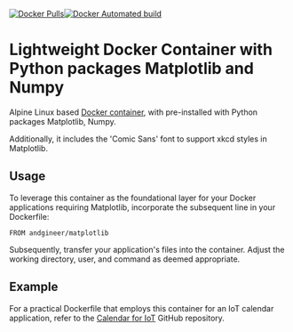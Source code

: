 [![Docker Pulls](https://img.shields.io/docker/pulls/andgineer/matplotlib.svg)](https://hub.docker.com/r/andgineer/matplotlib/)[![Docker Automated build](https://img.shields.io/docker/image-size/andgineer/matplotlib)](https://hub.docker.com/r/andgineer/matplotlib)

# Lightweight Docker Container with Python packages Matplotlib and Numpy

Alpine Linux based [Docker container](https://cloud.docker.com/repository/docker/andgineer/matplotlib), 
with pre-installed with Python packages Matplotlib, Numpy.

Additionally, it includes the 'Comic Sans' font to support xkcd styles in Matplotlib.

## Usage

To leverage this container as the foundational layer for your Docker applications requiring Matplotlib, 
incorporate the subsequent line in your Dockerfile:

    FROM andgineer/matplotlib

Subsequently, transfer your application's files into the container. 
Adjust the working directory, user, and command as deemed appropriate.

## Example

For a practical Dockerfile that employs this container for an IoT calendar application, 
refer to the [Calendar for IoT](https://github.com/andgineer/docker-iot-calendar) GitHub repository.

